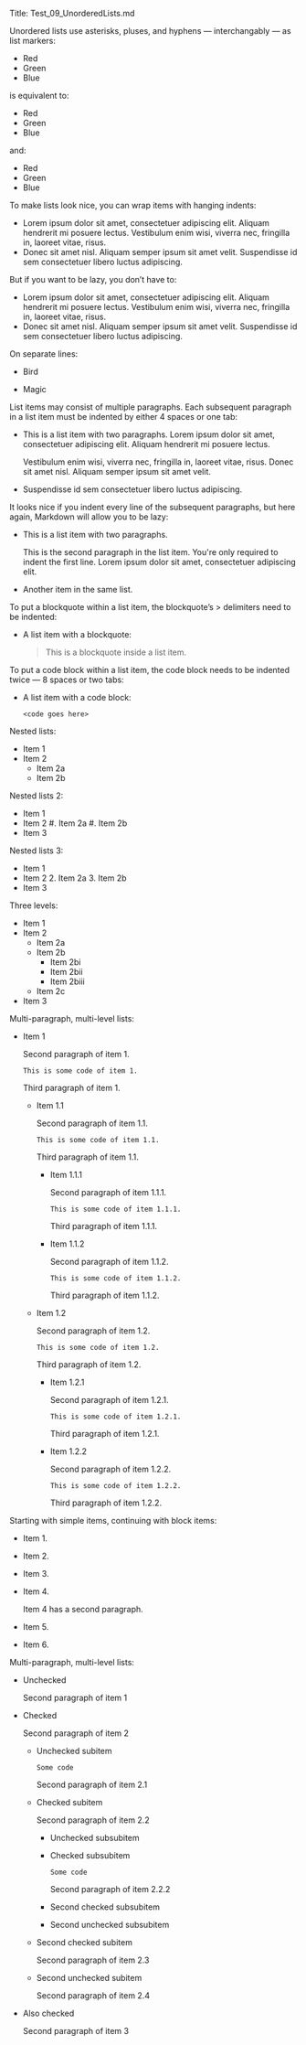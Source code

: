 ﻿Title: Test_09_UnorderedLists.md

Unordered lists use asterisks, pluses, and hyphens — interchangably — as list markers:

*   Red
*   Green
*   Blue

is equivalent to:

+   Red
+   Green
+   Blue

and:

-   Red
-   Green
-   Blue

To make lists look nice, you can wrap items with hanging indents:

*   Lorem ipsum dolor sit amet, consectetuer adipiscing elit.
    Aliquam hendrerit mi posuere lectus. Vestibulum enim wisi,
    viverra nec, fringilla in, laoreet vitae, risus.
*   Donec sit amet nisl. Aliquam semper ipsum sit amet velit.
    Suspendisse id sem consectetuer libero luctus adipiscing.

But if you want to be lazy, you don’t have to:

*   Lorem ipsum dolor sit amet, consectetuer adipiscing elit.
Aliquam hendrerit mi posuere lectus. Vestibulum enim wisi,
viverra nec, fringilla in, laoreet vitae, risus.
*   Donec sit amet nisl. Aliquam semper ipsum sit amet velit.
Suspendisse id sem consectetuer libero luctus adipiscing.

On separate lines:

*   Bird

*   Magic

List items may consist of multiple paragraphs. Each subsequent paragraph in a list item must be indented by either 4 spaces or one tab:

*   This is a list item with two paragraphs. Lorem ipsum dolor
    sit amet, consectetuer adipiscing elit. Aliquam hendrerit
    mi posuere lectus.

    Vestibulum enim wisi, viverra nec, fringilla in, laoreet
    vitae, risus. Donec sit amet nisl. Aliquam semper ipsum
    sit amet velit.

*   Suspendisse id sem consectetuer libero luctus adipiscing.

It looks nice if you indent every line of the subsequent paragraphs, but here again, Markdown will allow you to be lazy:

*   This is a list item with two paragraphs.

    This is the second paragraph in the list item. You're
only required to indent the first line. Lorem ipsum dolor
sit amet, consectetuer adipiscing elit.

*   Another item in the same list.

To put a blockquote within a list item, the blockquote’s > delimiters need to be indented:

*   A list item with a blockquote:

    > This is a blockquote
    > inside a list item.

To put a code block within a list item, the code block needs to be indented twice — 8 spaces or two tabs:

*   A list item with a code block:

        <code goes here>

Nested lists:

* Item 1
* Item 2
	* Item 2a
	* Item 2b

Nested lists 2:

* Item 1
* Item 2
	#. Item 2a
	#. Item 2b
* Item 3

Nested lists 3:

* Item 1
* Item 2
	2. Item 2a
	3. Item 2b
* Item 3

Three levels:

* Item 1
* Item 2
	* Item 2a
	* Item 2b
		* Item 2bi
		* Item 2bii
		* Item 2biii
	* Item 2c
* Item 3

Multi-paragraph, multi-level lists:

*	Item 1
	
	Second paragraph of item 1.
	
		This is some code of item 1.

	Third paragraph of item 1.
	
	*	Item 1.1
		
		Second paragraph of item 1.1.
	
			This is some code of item 1.1.

		Third paragraph of item 1.1.
	
		*	Item 1.1.1
		
			Second paragraph of item 1.1.1.
	
				This is some code of item 1.1.1.

			Third paragraph of item 1.1.1.
	
		*	Item 1.1.2
		
			Second paragraph of item 1.1.2.
	
				This is some code of item 1.1.2.

			Third paragraph of item 1.1.2.
	
	*	Item 1.2
		
		Second paragraph of item 1.2.
	
			This is some code of item 1.2.

		Third paragraph of item 1.2.
	
		*	Item 1.2.1
		
			Second paragraph of item 1.2.1.
	
				This is some code of item 1.2.1.

			Third paragraph of item 1.2.1.
	
		*	Item 1.2.2
		
			Second paragraph of item 1.2.2.
	
				This is some code of item 1.2.2.

			Third paragraph of item 1.2.2.

Starting with simple items, continuing with block items:

*	Item 1.
*	Item 2.
*	Item 3.
*	Item 4.
	
	Item 4 has a second paragraph.

*	Item 5.
*	Item 6.


Multi-paragraph, multi-level lists:

*	Unchecked
	
	Second paragraph of item 1

*	Checked
	
	Second paragraph of item 2
	
	*	Unchecked subitem

			Some code

		Second paragraph of item 2.1

	*	Checked subitem

		Second paragraph of item 2.2

		*	Unchecked subsubitem
		*	Checked subsubitem

				Some code

			Second paragraph of item 2.2.2

		*	Second checked subsubitem
		*	Second unchecked subsubitem
	*	Second checked subitem

		Second paragraph of item 2.3

	*	Second unchecked subitem

		Second paragraph of item 2.4

*	Also checked

	Second paragraph of item 3

